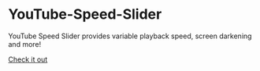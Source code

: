 # YouTube-Speed-Slider

YouTube Speed Slider provides variable playback speed, screen darkening and more!

[Check it out](https://chrome.google.com/webstore/detail/youtube-speed-slider/pocjaofjjbjnpmfkkaonmfhpinpgkfco?hl=en-US)
